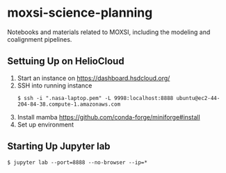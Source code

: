 # moxsi-science-planning

Notebooks and materials related to MOXSI, including the modeling and coalignment pipelines.

## Settuing Up on HelioCloud

1. Start an instance on https://dashboard.hsdcloud.org/
2. SSH into running instance
   ```
   $ ssh -i ".nasa-laptop.pem" -L 9998:localhost:8888 ubuntu@ec2-44-204-84-38.compute-1.amazonaws.com
   ```
3. Install mamba https://github.com/conda-forge/miniforge#install
4. Set up environment

## Starting Up Jupyter lab

```
$ jupyter lab --port=8888 --no-browser --ip=*
```